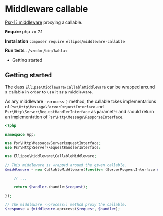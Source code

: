 # Middleware callable

[Psr-15 middleware](https://www.php-fig.org/psr/psr-15/) proxying a callable.

**Require** php >= 7.1

**Installation** `composer require ellipse/middleware-callable`

**Run tests** `./vendor/bin/kahlan`

- [Getting started](https://github.com/ellipsephp/middleware-callable#getting-started)

## Getting started

The class ```Ellipse\Middleware\CallableMiddleware``` can be wrapped around a callable in order to use it as a middleware.

As any middleware ```->process()``` method, the callable takes implementations of `Psr\Http\Message\ServerRequestInterface` and `Psr\Http\Server\RequestHandlerInterface` as parameter and should return an implementation of `Psr\Http\Message\ResponseInterface`.

```php
<?php

namespace App;

use Psr\Http\Message\ServerRequestInterface;
use Psr\Http\Server\RequestHandlerInterface;

use Ellipse\Middleware\CallableMiddleware;

// This middleware is wrapped around the given callable.
$middleware = new CallableMiddleware(function (ServerRequestInterface $request, RequestHandlerInterface $handler) {

    // ...

    return $handler->handle($request);

});

// The middleware ->process() method proxy the callable.
$response = $middleware->process($request, $handler);
```
